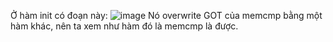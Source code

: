 Ở hàm init có đoạn này:
![image](https://github.com/user-attachments/assets/2b3e5b28-d6a1-4025-a4b6-ee6363bde551)
Nó overwrite GOT của memcmp bằng một hàm khác, nên ta xem như hàm đó là memcmp là được.
